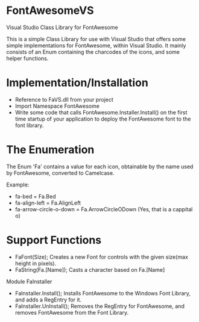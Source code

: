 # FontAwesomeVS
Visual Studio Class Library for FontAwesome

This is a simple Class Library for use with Visual Studio that offers some simple implementations for FontAwesome, within Visual Studio. It mainly consists of an Enum containing the charcodes of the icons, and some helper functions.

# Implementation/Installation

* Reference to FaVS.dll from your project
* Import Namespace FontAwesome
* Write some code that calls FontAwesome.Installer.Install() on the first time startup of your application to deploy the FontAwesome font to the font library.

# The Enumeration

The Enum 'Fa' contains a value for each icon, obtainable by the name used by FontAwesome, converted to Camelcase.

Example:
* fa-bed = Fa.Bed
* fa-align-left = Fa.AlignLeft
* fa-arrow-circle-o-down = Fa.ArrowCircleODown (Yes, that is a cappital o)

# Support Functions

* FaFont(Size);
Creates a new Font for controls with the given size(max height in pixels).
* FaString(Fa.[Name]);
Casts a character based on Fa.[Name]

Module FaInstaller
* FaInstaller.Install();
Installs FontAwesome to the Windows Font Library, and adds a RegEntry for it.
* FaInstaller.UnInstall();
Removes the RegEntry for FontAwesome, and removes FontAwesome from the Font Library.
